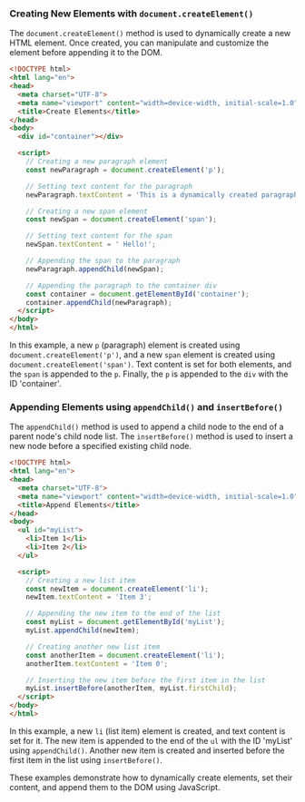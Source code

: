 ### Creating New Elements with `document.createElement()`

The `document.createElement()` method is used to dynamically create a new HTML element. Once created, you can manipulate and customize the element before appending it to the DOM.

```html
<!DOCTYPE html>
<html lang="en">
<head>
  <meta charset="UTF-8">
  <meta name="viewport" content="width=device-width, initial-scale=1.0">
  <title>Create Elements</title>
</head>
<body>
  <div id="container"></div>

  <script>
    // Creating a new paragraph element
    const newParagraph = document.createElement('p');

    // Setting text content for the paragraph
    newParagraph.textContent = 'This is a dynamically created paragraph.';

    // Creating a new span element
    const newSpan = document.createElement('span');

    // Setting text content for the span
    newSpan.textContent = ' Hello!';

    // Appending the span to the paragraph
    newParagraph.appendChild(newSpan);

    // Appending the paragraph to the container div
    const container = document.getElementById('container');
    container.appendChild(newParagraph);
  </script>
</body>
</html>
```

In this example, a new `p` (paragraph) element is created using `document.createElement('p')`, and a new `span` element is created using `document.createElement('span')`. Text content is set for both elements, and the `span` is appended to the `p`. Finally, the `p` is appended to the `div` with the ID 'container'.

### Appending Elements using `appendChild()` and `insertBefore()`

The `appendChild()` method is used to append a child node to the end of a parent node's child node list. The `insertBefore()` method is used to insert a new node before a specified existing child node.

```html
<!DOCTYPE html>
<html lang="en">
<head>
  <meta charset="UTF-8">
  <meta name="viewport" content="width=device-width, initial-scale=1.0">
  <title>Append Elements</title>
</head>
<body>
  <ul id="myList">
    <li>Item 1</li>
    <li>Item 2</li>
  </ul>

  <script>
    // Creating a new list item
    const newItem = document.createElement('li');
    newItem.textContent = 'Item 3';

    // Appending the new item to the end of the list
    const myList = document.getElementById('myList');
    myList.appendChild(newItem);

    // Creating another new list item
    const anotherItem = document.createElement('li');
    anotherItem.textContent = 'Item 0';

    // Inserting the new item before the first item in the list
    myList.insertBefore(anotherItem, myList.firstChild);
  </script>
</body>
</html>
```

In this example, a new `li` (list item) element is created, and text content is set for it. The new item is appended to the end of the `ul` with the ID 'myList' using `appendChild()`. Another new item is created and inserted before the first item in the list using `insertBefore()`.

These examples demonstrate how to dynamically create elements, set their content, and append them to the DOM using JavaScript.
